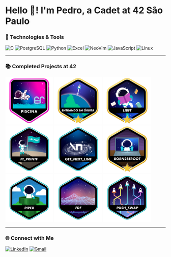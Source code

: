 # Hello 👋! I'm Pedro, a Cadet at 42 São Paulo

### 🚀 Technologies & Tools

![C](https://img.shields.io/badge/C-00599C?style=for-the-badge&logo=c&logoColor=white)
![PostgreSQL](https://img.shields.io/badge/PostgreSQL-316192?style=for-the-badge&logo=postgresql&logoColor=white)
![Python](https://img.shields.io/badge/Python-3776AB?style=for-the-badge&logo=python&logoColor=white)
![Excel](https://img.shields.io/badge/Microsoft_Excel-217346?style=for-the-badge&logo=microsoft-excel&logoColor=white)
![NeoVim](https://img.shields.io/badge/NeoVim-%2357A143.svg?style=for-the-badge&logo=neovim&logoColor=white)
![JavaScript](https://img.shields.io/badge/JavaScript-F7DF1E?style=for-the-badge&logo=javascript&logoColor=black)
![Linux](https://img.shields.io/badge/Linux-FCC624?style=for-the-badge&logo=linux&logoColor=black)

---

### 📚 Completed Projects at 42
[![Piscine](./badges/piscina.png)](https://github.com/peda-cos/42_piscine)
[![Warmup](./badges/phase_onem.png)](https://github.com/peda-cos/42_warmup)
[![Libft](./badges/libftm.png)](https://github.com/peda-cos/ft_libft)
[![Printf](./badges/ft_printfe.png)](https://github.com/peda-cos/ft_printf)
[![get_next_line](./badges/get_next_linee.png)](https://github.com/peda-cos/get_next_line)
[![Born2beroot](./badges/born2berootm.png)](https://github.com/peda-cos/Born2beroot)
[![Pipex](./badges/pipexe.png)](https://github.com/peda-cos/Pipex)
[![FdF](./badges/fdfe.png)](https://github.com/peda-cos/FdF)
[![Push_Swap](./badges/push_swape.png)](https://github.com/peda-cos/push_swap)

---

### 🌐 Connect with Me

[![LinkedIn](https://img.shields.io/badge/LinkedIn-0077B5?style=for-the-badge&logo=linkedin&logoColor=white)](https://www.linkedin.com/in/pedrocsmonteiro)
[![Gmail](https://img.shields.io/badge/Gmail-D14836?style=for-the-badge&logo=gmail&logoColor=white)](mailto:peda-cos@student.42sp.org.br)
